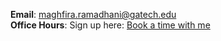 __Email__: [maghfira.ramadhani@gatech.edu](mailto:maghfira.ramadhani@gatech.edu)\
__Office Hours__: Sign up here:
[Book a time with me](https://outlook.office.com/bookwithme/user/951a0a27d4b04de1960b5a3481e0d4cf@gatech.edu/meetingtype/t9eSIZ7dVUSyzF4QUMPTgA2?anonymous&ep=mLinkFromTile)

